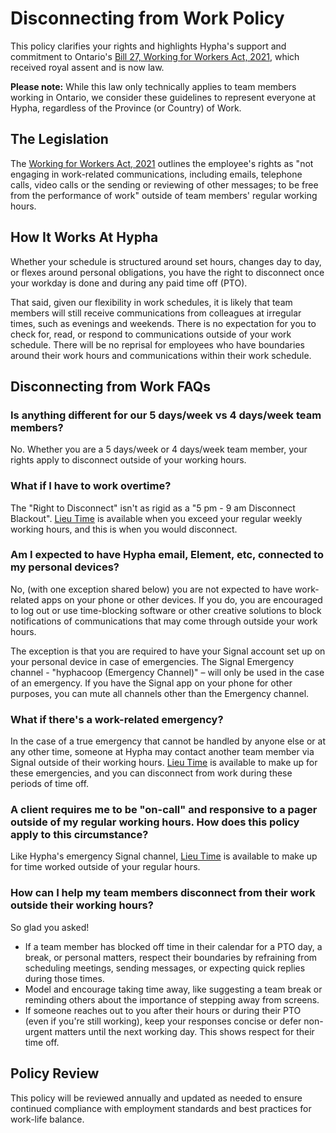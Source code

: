# Disconnecting from Work Policy

This policy clarifies your rights and highlights Hypha's support and commitment to Ontario's [Bill 27, Working for Workers Act, 2021](https://www.ola.org/en/legislative-business/bills/parliament-42/session-2/bill-27), which received royal assent and is now law.

**Please note:** While this law only technically applies to team members working in Ontario, we consider these guidelines to represent everyone at Hypha, regardless of the Province (or Country) of Work.

## The Legislation

The [Working for Workers Act, 2021](https://www.ola.org/en/legislative-business/bills/parliament-42/session-2/bill-27) outlines the employee's rights as "not engaging in work-related communications, including emails, telephone calls, video calls or the sending or reviewing of other messages; to be free from the performance of work" outside of team members' regular working hours.

## How It Works At Hypha

Whether your schedule is structured around set hours, changes day to day, or flexes around personal obligations, you have the right to disconnect once your workday is done and during any paid time off (PTO).

That said, given our flexibility in work schedules, it is likely that team members will still receive communications from colleagues at irregular times, such as evenings and weekends. There is no expectation for you to check for, read, or respond to communications outside of your work schedule. There will be no reprisal for employees who have boundaries around their work hours and communications within their work schedule.

## Disconnecting from Work FAQs

### Is anything different for our 5 days/week vs 4 days/week team members?

No. Whether you are a 5 days/week or 4 days/week team member, your rights apply to disconnect outside of your working hours.

### What if I have to work overtime?

The "Right to Disconnect" isn't as rigid as a "5 pm - 9 am Disconnect Blackout". [Lieu Time](../How-we-work/holidays.md#lieu-days) is available when you exceed your regular weekly working hours, and this is when you would disconnect.

### Am I expected to have Hypha email, Element, etc, connected to my personal devices?

No, (with one exception shared below) you are not expected to have work-related apps on your phone or other devices. If you do, you are encouraged to log out or use time-blocking software or other creative solutions to block notifications of communications that may come through outside your work hours.

The exception is that you are required to have your Signal account set up on your personal device in case of emergencies. The Signal Emergency channel - "hyphacoop (Emergency Channel)" – will only be used in the case of an emergency. If you have the Signal app on your phone for other purposes, you can mute all channels other than the Emergency channel.

### What if there's a work-related emergency?

In the case of a true emergency that cannot be handled by anyone else or at any other time, someone at Hypha may contact another team member via Signal outside of their working hours. [Lieu Time](../How-we-work/holidays.md#lieu-days) is available to make up for these emergencies, and you can disconnect from work during these periods of time off.

### A client requires me to be "on-call" and responsive to a pager outside of my regular working hours. How does this policy apply to this circumstance?

Like Hypha's emergency Signal channel, [Lieu Time](../How-we-work/holidays.md#lieu-days) is available to make up for time worked outside of your regular hours.

### How can I help my team members disconnect from their work outside their working hours?

So glad you asked!

- If a team member has blocked off time in their calendar for a PTO day, a break, or personal matters, respect their boundaries by refraining from scheduling meetings, sending messages, or expecting quick replies during those times.
- Model and encourage taking time away, like suggesting a team break or reminding others about the importance of stepping away from screens.
- If someone reaches out to you after their hours or during their PTO (even if you're still working), keep your responses concise or defer non-urgent matters until the next working day. This shows respect for their time off.

## Policy Review

This policy will be reviewed annually and updated as needed to ensure continued compliance with employment standards and best practices for work-life balance. 